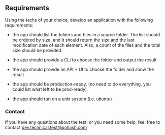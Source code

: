 ## Requirements
Using the techs of your choice, develop an application with the following requirements:

* the app should list the folders and files in a source folder. The list should be ordered by size, and it should return the size and the last modification date of each element. Also, a count of the files and the total size should be provided.

* the app should provide a CLI to choose the folder and output the result

* the app should provide an API + UI to choose the folder and show the result

* the app should be production-ready. (no need to do everything,  you could list what left to be prod-ready)

* the app should run on a unix system (i.e. ubuntu)

### Contact
If you have any questions about the test, or you need some help; feel free to contact 
dev.technical.test@qohash.com